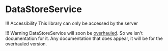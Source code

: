 # DataStoreService

!!! Accessibility
    This library can only be accessed by the server

!!! Warning
    DataStoreService will soon be [overhauled](https://github.com/DontRevealMe/Framework/issues/6). So we isn't documentation for it.
    Any documentation that does appear, it will be for the overhauled version.

